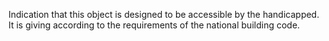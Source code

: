 ﻿Indication that this object is designed to be accessible by the handicapped. 
It is giving according to the requirements of the national building code.